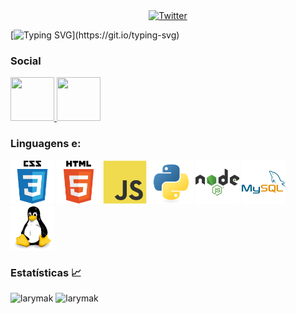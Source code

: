 <center><a href="https://www.linkedin.com/in/samuel-nascimento-89888330b/" target="_blank"><img src="https://cdn2.iconfinder.com/data/icons/social-media-2199/64/social_media_isometric_14-linkedin-512.png" height="80px" width="80px" alt="Twitter"></a></center>

[![Typing SVG](https://readme-typing-svg.herokuapp.com/?color=AE06FA&size=35&center=true&vCenter=true&width=1000&lines=font=Arial&size=35&duration=3000&pause=1000&color=f1f1f1&background=FFA8E400&center=true&vCenter=true&repeat=false&random=false&width=1000&height=100&lines=+Olá,+meu+nome+é+Samuel.+Seja+Bem+vindo(a)!;)](https://git.io/typing-svg)

<p><p>
<h3>Social</h3>
<p align="left">  
    <a href="https://www.linkedin.com/in/samuel-nascimento-89888330b/" target="_blank">
        <img src="https://img.icons8.com/color/70/000000/linkedin.png" width="70" height="70"/>
    </a>
    <a href="mailto:samuel22nds@gmail.com" target="_blank">
        <img src="https://img.icons8.com/color/70/000000/gmail.png" width="70" height="70"/>
    </a>
</p>

<h3 align="left">Linguagens e:</h3>
<p align="left">
    <img src="https://raw.githubusercontent.com/devicons/devicon/master/icons/css3/css3-original-wordmark.svg" alt="css3" width="70" height="70"/>
    <img src="https://raw.githubusercontent.com/devicons/devicon/master/icons/html5/html5-original-wordmark.svg" alt="html5" width="70" height="70"/>
    <img src="https://raw.githubusercontent.com/devicons/devicon/master/icons/javascript/javascript-original.svg" alt="javascript" width="70" height="70"/>
    <img src="https://raw.githubusercontent.com/devicons/devicon/master/icons/python/python-original.svg" alt="python" width="70" height="70"/>
    <img src="https://raw.githubusercontent.com/devicons/devicon/master/icons/nodejs/nodejs-original-wordmark.svg" alt="nodejs" width="70" height="70"/>
    <img src="https://raw.githubusercontent.com/devicons/devicon/master/icons/mysql/mysql-original-wordmark.svg" alt="mysql" width="70" height="70"/>
    <img src="https://raw.githubusercontent.com/devicons/devicon/master/icons/linux/linux-original.svg" alt="linux" width="70" height="70"/>
</p>


<h3>Estatísticas 📈</h3>

<p >
<img width="45%" src="https://github-readme-stats.vercel.app/api/top-langs?username=samuelnascimentto&show_icons=true&theme=dracula&title_color=ff8000&text_color=ffffff&bg_color=6a6a6a&locale=en&layout=compact&hide_border=true" alt="larymak" /> 
<img width="50%" src="https://github-readme-stats.vercel.app/api?username=samuelnascimentto&show_icons=true&theme=dracula&title_color=ff8000&text_color=ffffff&bg_color=6a6a6a&locale=en&hide_border=true" alt="larymak" />
</p>
